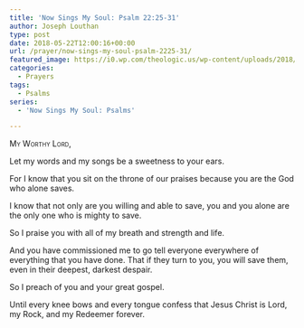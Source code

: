 ```yaml
---
title: 'Now Sings My Soul: Psalm 22:25-31'
author: Joseph Louthan
type: post
date: 2018-05-22T12:00:16+00:00
url: /prayer/now-sings-my-soul-psalm-2225-31/
featured_image: https://i0.wp.com/theologic.us/wp-content/uploads/2018/05/DETA-72.jpg?resize=825%2C510
categories:
  - Prayers
tags:
  - Psalms
series:
  - 'Now Sings My Soul: Psalms'

---
```

<div style="font-variant: small-caps;">
  My Worthy Lord,
</div>

Let my words and my songs be a sweetness to your ears.

For I know that you sit on the throne of our praises because you are the God who alone saves.

I know that not only are you willing and able to save, you and you alone are the only one who is mighty to save.

So I praise you with all of my breath and strength and life.

And you have commissioned me to go tell everyone everywhere of everything that you have done. That if they turn to you, you will save them, even in their deepest, darkest despair.

So I preach of you and your great gospel.

Until every knee bows and every tongue confess that Jesus Christ is Lord, my Rock, and my Redeemer forever.
